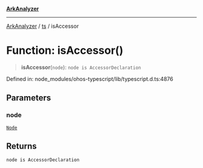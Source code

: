 [**ArkAnalyzer**](../../../../README.md)

***

[ArkAnalyzer](../../../../globals.md) / [ts](../README.md) / isAccessor

# Function: isAccessor()

> **isAccessor**(`node`): `node is AccessorDeclaration`

Defined in: node\_modules/ohos-typescript/lib/typescript.d.ts:4876

## Parameters

### node

[`Node`](../interfaces/Node.md)

## Returns

`node is AccessorDeclaration`

